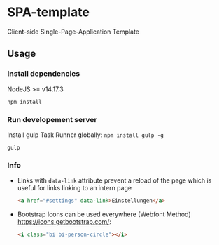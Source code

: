 # SPA-template

Client-side Single-Page-Application Template

## Usage

### Install dependencies

NodeJS >= v14.17.3

```shell
npm install
```

### Run developement server

Install gulp Task Runner globally: `npm install gulp -g`

```shell
gulp
```

### Info

* Links with `data-link` attribute prevent a reload of the page which is useful for links linking to an intern page
  
  ```html
  <a href="#settings" data-link>Einstellungen</a>
  ```

* Bootstrap Icons can be used everywhere (Webfont Method) https://icons.getbootstrap.com/:
  
  ```html
  <i class="bi bi-person-circle"></i>
  ```
